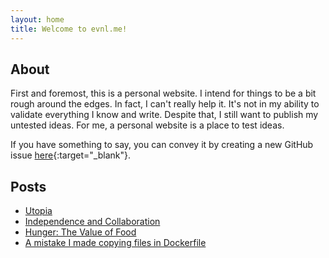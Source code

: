 ```yaml
---
layout: home
title: Welcome to evnl.me!
---
```


## About

First and foremost, this is a personal website. I intend for things to be a bit rough around the edges. In fact, I can't really help it. It's not in my ability to validate everything I know and write. Despite that, I still want to publish my untested ideas. For me, a personal website is a place to test ideas.

If you have something to say, you can convey it by creating a new GitHub issue [here](https://github.com/evnlme/evnlme.github.io/issues/new){:target="_blank"}.

## Posts

* [Utopia](./content/utopia.md)
* [Independence and Collaboration](./content/collab.md)
* [Hunger: The Value of Food](./content/hunger.md)
* [A mistake I made copying files in Dockerfile](./content/docker_copy.md)